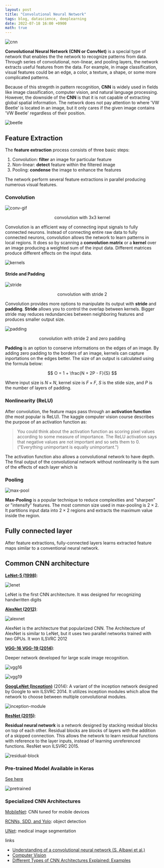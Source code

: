 ```yaml
---
layout: post
title: "Convolutional Neural Network"
tags: blog, datascience, deeplearning
date: 2022-07-18 16:00 +0900
math: true
---
```


![cnn](https://i.imgur.com/ZUrHZkw.jpg)

**Convolutional Neural Network (CNN or ConvNet)** is a special type of network that enables the the network to recognize patterns from data. Through series of convolutional, non-linear, and pooling layers, the network extracts useful features from the data. For example, in image classification, visual features could be an edge, a color, a texture, a shape, or some more complicated patterns. 

Because of this stregnth in pattern recognition, **CNN** is widely used in fields like image classification, computer vision, and natural language processing. However, the downside of the **CNN** is that it is not capable of extracting global spatial information. The network does not pay attention to where 'VW Beetle' is located in an image, but it only cares if the given image contains 'VW Beetle' regardless of their position.

![beetle](https://i.imgur.com/eFhVRAU.jpg)


## Feature Extraction

The **feature extraction** process consists of three basic steps:
1. Convolution: **filter** an image for particular feature
2. Non-linear: **detect** feature within the filtered image
3. Pooling: **condense** the image to enhance the features

The network perform several feature extractions in parallel producing numerous visual features.

### Convolution

![conv-gif](https://i.imgur.com/7GBqjon.gif)

<figcaption align = "center">convolution with 3x3 kernel</figcaption>

Convolution is an efficient way of connecting input signals to fully connected neurons. Instead of connecting entire raw data to fully connected neurons, convolution allows the network to learn patterns in local regions. It does so by scanning a **convolution matrix** or a **kernel** over an image producing a weighted sum of the input data. Different matrices produce different effects on the input data. 

![kernels](https://i.imgur.com/xXkIW3d.png)


#### Stride and Padding

![stride](https://i.imgur.com/qE0G3UQ.gif)

<figcaption align = "center">convolution with stride 2</figcaption>

Convolution provides more options to manipulate its output with **stride** and **padding**. **Stride** allows you to control the overlap between kernels. Bigger stride may reduces redundancies between neighboring features and produces smaller output size. 


![padding](https://i.imgur.com/w9GCJkA.gif)

<figcaption align = "center">convolution with stride 2 and zero padding</figcaption>

**Padding** is an option to conserve informations on the edges of an image. By adding zero padding to the borders of an image, kernels can capture inportations on the edges better. The size of an output is calculated using the formula below:

$$
O = 1 + \frac{N + 2P - F}{S}
$$

Where input size is $N \times N$, kernel size is $F \times F$, $S$ is the stide size, and $P$ is the number of layers of padding.


### Nonlinearity (ReLU)

After convolution, the feature maps pass through an **activation function** (the most popular is ReLU). The kaggle computer vision course describes the purpose of an activation function as:

>You could think about the activation function as scoring pixel values according to some measure of importance. The ReLU activation says that negative values are not important and so sets them to 0. ("Everything unimportant is equally unimportant.")

The activation function also allows a convolutional network to have depth. The final output of the convolutional network without nonlinearity is the sum of the effects of each layer which is

### Pooling

![max-pool](https://i.imgur.com/0GLlOVr.gif)

**Max-Pooling** is a popular technique to reduce complexities and "sharpen" or "intensify" features. The most common size used in max-pooling is $2 \times 2$. It partitions input data into $2 \times 2$ regions and extracts the maximum value inside the region.


## Fully connected layer

After feature extractions, fully-connected layers learns extracted feature maps similar to a conventional neural network.


## Common CNN architecture

[**LeNet-5 (1998)**](http://vision.stanford.edu/cs598_spring07/papers/Lecun98.pdf):

![lenet](https://i.imgur.com/GFKUd2L.jpg)

LeNet is the first CNN architecture. It was designed for recognizing handwritten digits

[**AlexNet (2012)**](https://proceedings.neurips.cc/paper/2012/file/c399862d3b9d6b76c8436e924a68c45b-Paper.pdf):

![alexnet](https://i.imgur.com/ZqFZMBv.png)

AlexNet is the architecture that popularized CNN. The Architecture of AlexNet is similar to LeNet, but it uses two parallel networks trained with two GPUs. It won ILSVRC 2012

[**VGG-16 VGG-19 (2014)**](https://arxiv.org/pdf/1409.1556.pdf):

Deeper network developed for large scale image recognition.

![vgg16](https://i.imgur.com/djCeVrW.png)

![vgg19](https://i.imgur.com/2vKT0ms.jpg)

[**GoogLeNet (Inception)**](https://arxiv.org/pdf/1409.4842.pdf) (2014):
A variant of the inception network designed by Google to win ILSVRC 2014. It utilizes inception modules which allow the network to choose between multiple convolutional modules.

![inception-module](https://i.imgur.com/DIHjm7x.png)

[**ResNet (2015)**](https://arxiv.org/pdf/1512.03385.pdf):

**Residual neural network** is a network designed by stacking residual blocks on top of each other. Residual blocks are blocks of layers with the addition of a skipped connection. This allows the network to learn residual functions with reference to the layer inputs, instead of learning unreferenced functions. ResNet won ILSVRC 2015.

![residual-block](https://i.imgur.com/nKEZL75.png)

### Pre-trained Model Available in Keras
[See here](https://keras.io/api/applications/)

![pretrained](https://i.imgur.com/b0QW5Xe.png)

### Specialized CNN Architectures

[MobileNet](https://arxiv.org/abs/1905.02244v5): CNN tuned for mobile devices

[RCNNs, SDD, and Yolo](https://towardsdatascience.com/r-cnn-fast-r-cnn-faster-r-cnn-yolo-object-detection-algorithms-36d53571365e): object detection

[UNet](https://github.com/milesial/Pytorch-UNet): medical image segmentation


links
* [Understanding of a convolutional neural network (S. Albawi et al.)](https://ieeexplore.ieee.org/abstract/document/8308186?casa_token=3xDpPRpH7WQAAAAA:YGHxR7DH0T1eH6Rh78vp6tdLeBvEKiqVCS4IbrfdvIXeEDgueOuBiE-kbeJ2oq0ZMIJlkNQidTg)
* [Computer Vision](https://www.kaggle.com/learn/computer-vision)
* [Different Types of CNN Architectures Explained: Examples](https://vitalflux.com/different-types-of-cnn-architectures-explained-examples/)